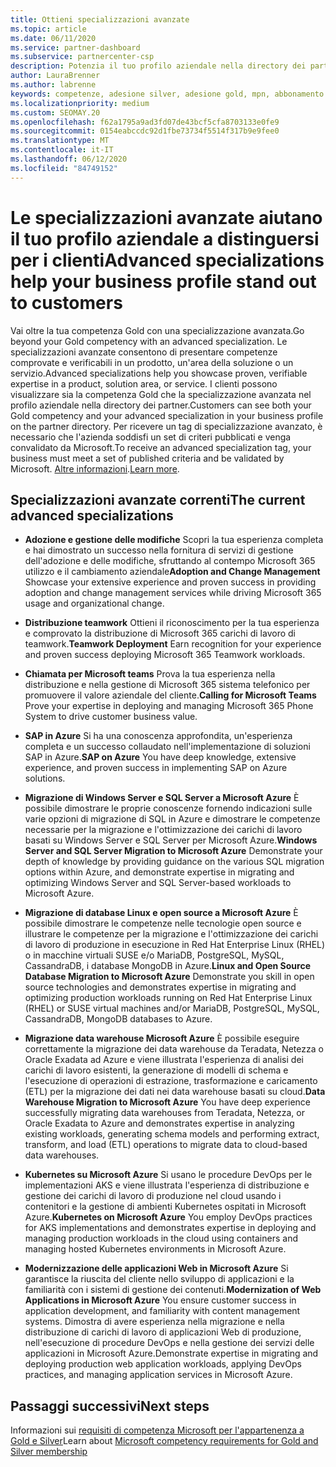 ```yaml
---
title: Ottieni specializzazioni avanzate
ms.topic: article
ms.date: 06/11/2020
ms.service: partner-dashboard
ms.subservice: partnercenter-csp
description: Potenzia il tuo profilo aziendale nella directory dei partner. Scopri come ottenere specializzazioni avanzate insieme alle tue competenze in oro/argento.
author: LauraBrenner
ms.author: labrenne
keywords: competenze, adesione silver, adesione gold, mpn, abbonamento a Microsoft Action Pack, preparazione, Microsoft Partner Network, adesione alla rete, specializzazioni avanzate
ms.localizationpriority: medium
ms.custom: SEOMAY.20
ms.openlocfilehash: f62a1795a9ad3fd07de43bcf5cfa8703133e0fe9
ms.sourcegitcommit: 0154eabccdc92d1fbe73734f5514f317b9e9fee0
ms.translationtype: MT
ms.contentlocale: it-IT
ms.lasthandoff: 06/12/2020
ms.locfileid: "84749152"
---
```

# <a name="advanced-specializations-help-your-business-profile-stand-out-to-customers"></a><span data-ttu-id="6741d-105">Le specializzazioni avanzate aiutano il tuo profilo aziendale a distinguersi per i clienti</span><span class="sxs-lookup"><span data-stu-id="6741d-105">Advanced specializations help your business profile stand out to customers</span></span>

<span data-ttu-id="6741d-106">Vai oltre la tua competenza Gold con una specializzazione avanzata.</span><span class="sxs-lookup"><span data-stu-id="6741d-106">Go beyond your Gold competency with an advanced specialization.</span></span> <span data-ttu-id="6741d-107">Le specializzazioni avanzate consentono di presentare competenze comprovate e verificabili in un prodotto, un'area della soluzione o un servizio.</span><span class="sxs-lookup"><span data-stu-id="6741d-107">Advanced specializations help you showcase proven, verifiable expertise in a product, solution area, or service.</span></span> <span data-ttu-id="6741d-108">I clienti possono visualizzare sia la competenza Gold che la specializzazione avanzata nel profilo aziendale nella directory dei partner.</span><span class="sxs-lookup"><span data-stu-id="6741d-108">Customers can see both your Gold competency and your advanced specialization in your business profile on the partner directory.</span></span> <span data-ttu-id="6741d-109">Per ricevere un tag di specializzazione avanzato, è necessario che l'azienda soddisfi un set di criteri pubblicati e venga convalidato da Microsoft.</span><span class="sxs-lookup"><span data-stu-id="6741d-109">To receive an advanced specialization tag, your business must meet a set of published criteria and be validated by Microsoft.</span></span> <span data-ttu-id="6741d-110">[Altre informazioni](https://partner.microsoft.com/membership/advanced-specialization).</span><span class="sxs-lookup"><span data-stu-id="6741d-110">[Learn more](https://partner.microsoft.com/membership/advanced-specialization).</span></span>

## <a name="the-current-advanced-specializations"></a><span data-ttu-id="6741d-111">Specializzazioni avanzate correnti</span><span class="sxs-lookup"><span data-stu-id="6741d-111">The current advanced specializations</span></span>

- <span data-ttu-id="6741d-112">**Adozione e gestione delle modifiche** Scopri la tua esperienza completa e hai dimostrato un successo nella fornitura di servizi di gestione dell'adozione e delle modifiche, sfruttando al contempo Microsoft 365 utilizzo e il cambiamento aziendale</span><span class="sxs-lookup"><span data-stu-id="6741d-112">**Adoption and Change Management** Showcase your extensive experience and proven success in providing adoption and change management services while driving Microsoft 365 usage and organizational change.</span></span>

- <span data-ttu-id="6741d-113">**Distribuzione teamwork** Ottieni il riconoscimento per la tua esperienza e comprovato la distribuzione di Microsoft 365 carichi di lavoro di teamwork.</span><span class="sxs-lookup"><span data-stu-id="6741d-113">**Teamwork Deployment** Earn recognition for your experience and proven success deploying Microsoft 365 Teamwork workloads.</span></span>

- <span data-ttu-id="6741d-114">**Chiamata per Microsoft teams** Prova la tua esperienza nella distribuzione e nella gestione di Microsoft 365 sistema telefonico per promuovere il valore aziendale del cliente.</span><span class="sxs-lookup"><span data-stu-id="6741d-114">**Calling for Microsoft Teams** Prove your expertise in deploying and managing Microsoft 365 Phone System to drive customer business value.</span></span>

- <span data-ttu-id="6741d-115">**SAP in Azure** Si ha una conoscenza approfondita, un'esperienza completa e un successo collaudato nell'implementazione di soluzioni SAP in Azure.</span><span class="sxs-lookup"><span data-stu-id="6741d-115">**SAP on Azure** You have deep knowledge, extensive experience, and proven success in implementing SAP on Azure solutions.</span></span> 

- <span data-ttu-id="6741d-116">**Migrazione di Windows Server e SQL Server a Microsoft Azure** È possibile dimostrare le proprie conoscenze fornendo indicazioni sulle varie opzioni di migrazione di SQL in Azure e dimostrare le competenze necessarie per la migrazione e l'ottimizzazione dei carichi di lavoro basati su Windows Server e SQL Server per Microsoft Azure.</span><span class="sxs-lookup"><span data-stu-id="6741d-116">**Windows Server and SQL Server Migration to Microsoft Azure** Demonstrate your depth of knowledge by providing guidance on the various SQL migration options within Azure, and demonstrate expertise in migrating and optimizing Windows Server and SQL Server-based workloads to Microsoft Azure.</span></span> 

- <span data-ttu-id="6741d-117">**Migrazione di database Linux e open source a Microsoft Azure** È possibile dimostrare le competenze nelle tecnologie open source e illustrare le competenze per la migrazione e l'ottimizzazione dei carichi di lavoro di produzione in esecuzione in Red Hat Enterprise Linux (RHEL) o in macchine virtuali SUSE e/o MariaDB, PostgreSQL, MySQL, CassandraDB, i database MongoDB in Azure.</span><span class="sxs-lookup"><span data-stu-id="6741d-117">**Linux and Open Source Database Migration to Microsoft Azure** Demonstrate you skill in open source technologies and demonstrates expertise in migrating and optimizing production workloads running on Red Hat Enterprise Linux (RHEL) or SUSE virtual machines and/or MariaDB, PostgreSQL, MySQL, CassandraDB, MongoDB databases to Azure.</span></span>

- <span data-ttu-id="6741d-118">**Migrazione data warehouse Microsoft Azure** È possibile eseguire correttamente la migrazione dei data warehouse da Teradata, Netezza o Oracle Exadata ad Azure e viene illustrata l'esperienza di analisi dei carichi di lavoro esistenti, la generazione di modelli di schema e l'esecuzione di operazioni di estrazione, trasformazione e caricamento (ETL) per la migrazione dei dati nei data warehouse basati su cloud.</span><span class="sxs-lookup"><span data-stu-id="6741d-118">**Data Warehouse Migration to Microsoft Azure** You have deep experience successfully migrating data warehouses from Teradata, Netezza, or Oracle Exadata to Azure and demonstrates expertise in analyzing existing workloads, generating schema models and performing extract, transform, and load (ETL) operations to migrate data to cloud-based data warehouses.</span></span>

- <span data-ttu-id="6741d-119">**Kubernetes su Microsoft Azure** Si usano le procedure DevOps per le implementazioni AKS e viene illustrata l'esperienza di distribuzione e gestione dei carichi di lavoro di produzione nel cloud usando i contenitori e la gestione di ambienti Kubernetes ospitati in Microsoft Azure.</span><span class="sxs-lookup"><span data-stu-id="6741d-119">**Kubernetes on Microsoft Azure** You employ DevOps practices for AKS implementations and demonstrates expertise in deploying and managing production workloads in the cloud using containers and managing hosted Kubernetes environments in Microsoft Azure.</span></span>

- <span data-ttu-id="6741d-120">**Modernizzazione delle applicazioni Web in Microsoft Azure** Si garantisce la riuscita del cliente nello sviluppo di applicazioni e la familiarità con i sistemi di gestione dei contenuti.</span><span class="sxs-lookup"><span data-stu-id="6741d-120">**Modernization of Web Applications in Microsoft Azure** You ensure customer success in application development, and familiarity with content management systems.</span></span> <span data-ttu-id="6741d-121">Dimostra di avere esperienza nella migrazione e nella distribuzione di carichi di lavoro di applicazioni Web di produzione, nell'esecuzione di procedure DevOps e nella gestione dei servizi delle applicazioni in Microsoft Azure.</span><span class="sxs-lookup"><span data-stu-id="6741d-121">Demonstrate expertise in migrating and deploying production web application workloads, applying DevOps practices, and managing application services in Microsoft Azure.</span></span>

 ## <a name="next-steps"></a><span data-ttu-id="6741d-122">Passaggi successivi</span><span class="sxs-lookup"><span data-stu-id="6741d-122">Next steps</span></span>

 <span data-ttu-id="6741d-123">Informazioni sui [requisiti di competenza Microsoft per l'appartenenza a Gold e Silver](learn-about-competencies.md)</span><span class="sxs-lookup"><span data-stu-id="6741d-123">Learn about [Microsoft competency requirements for Gold and Silver membership](learn-about-competencies.md)</span></span>